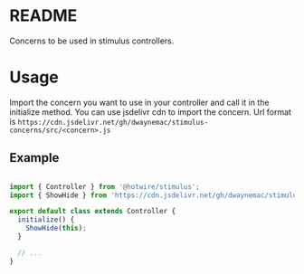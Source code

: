 # README
Concerns to be used in stimulus controllers.

# Usage

Import the concern you want to use in your controller and call it in the initialize method.
You can use jsdelivr cdn to import the concern. Url format is `https://cdn.jsdelivr.net/gh/dwaynemac/stimulus-concerns/src/<concern>.js`

## Example
```js

import { Controller } from '@hotwire/stimulus';
import { ShowHide } from 'https://cdn.jsdelivr.net/gh/dwaynemac/stimulus-concerns/src/showHide.js';

export default class extends Controller {
  initialize() {
    ShowHide(this);
  }

  // ...
}

```
